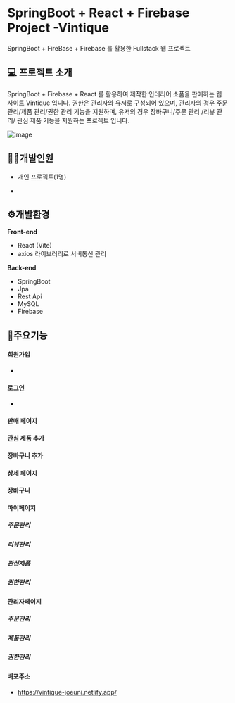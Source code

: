 # SpringBoot + React + Firebase Project -Vintique
SpringBoot + FireBase + Firebase 를 활용한 Fullstack 웹 프로젝트 

## 💻 프로젝트 소개
SpringBoot + Firebase + React 를 활용하여 제작한 인테리어 소품을 판매하는 웹 사이트 Vintique 입니다. 
권한은 관리자와 유저로 구성되어 있으며, 관리자의 경우 주문 관리/제품 관리/권한 관리 기능을 지원하며, 
유저의 경우 장바구니/주문 관리 /리뷰 관리/ 관심 제품 기능을 지원하는 프로젝트 입니다.

![image](https://github.com/joeuni-ex/React_BookMarket/assets/141595215/9f612236-7095-4403-8a79-be87060aab25)

## :superhero_man:개발인원
- 개인 프로젝트(1명)

-
## ⚙️개발환경
**Front-end**
- React (Vite)
- axios 라이브러리로 서버통신 관리
  
**Back-end**
- SpringBoot
- Jpa
- Rest Api
- MySQL
- Firebase


## 📌주요기능

#### 회원가입
- 

#### 로그인
-

#### 판매 페이지

#### 관심 제품 추가

#### 장바구니 추가

#### 상세 페이지 

#### 장바구니

#### 마이페이지
##### 주문관리
##### 리뷰관리
##### 관심제품
##### 권한관리

#### 관리자페이지
##### 주문관리
##### 제품관리
##### 권한관리


#### 배포주소 
- https://vintique-joeuni.netlify.app/
